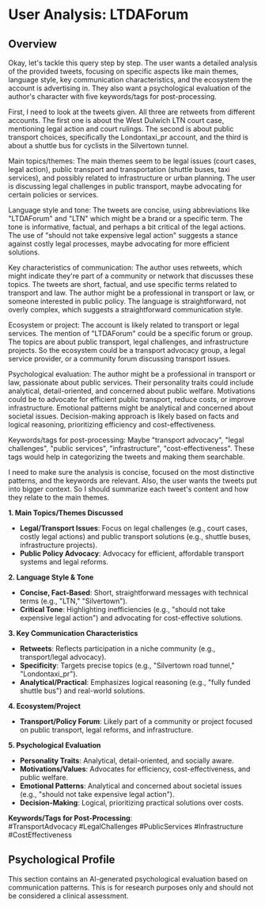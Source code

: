 # User Analysis: LTDAForum

## Overview

<think>
Okay, let's tackle this query step by step. The user wants a detailed analysis of the provided tweets, focusing on specific aspects like main themes, language style, key communication characteristics, and the ecosystem the account is advertising in. They also want a psychological evaluation of the author's character with five keywords/tags for post-processing.

First, I need to look at the tweets given. All three are retweets from different accounts. The first one is about the West Dulwich LTN court case, mentioning legal action and court rulings. The second is about public transport choices, specifically the Londontaxi_pr account, and the third is about a shuttle bus for cyclists in the Silvertown tunnel.

Main topics/themes: The main themes seem to be legal issues (court cases, legal action), public transport and transportation (shuttle buses, taxi services), and possibly related to infrastructure or urban planning. The user is discussing legal challenges in public transport, maybe advocating for certain policies or services.

Language style and tone: The tweets are concise, using abbreviations like "LTDAForum" and "LTN" which might be a brand or a specific term. The tone is informative, factual, and perhaps a bit critical of the legal actions. The use of "should not take expensive legal action" suggests a stance against costly legal processes, maybe advocating for more efficient solutions.

Key characteristics of communication: The author uses retweets, which might indicate they're part of a community or network that discusses these topics. The tweets are short, factual, and use specific terms related to transport and law. The author might be a professional in transport or law, or someone interested in public policy. The language is straightforward, not overly complex, which suggests a straightforward communication style.

Ecosystem or project: The account is likely related to transport or legal services. The mention of "LTDAForum" could be a specific forum or group. The topics are about public transport, legal challenges, and infrastructure projects. So the ecosystem could be a transport advocacy group, a legal service provider, or a community forum discussing transport issues.

Psychological evaluation: The author might be a professional in transport or law, passionate about public services. Their personality traits could include analytical, detail-oriented, and concerned about public welfare. Motivations could be to advocate for efficient public transport, reduce costs, or improve infrastructure. Emotional patterns might be analytical and concerned about societal issues. Decision-making approach is likely based on facts and logical reasoning, prioritizing efficiency and cost-effectiveness.

Keywords/tags for post-processing: Maybe "transport advocacy", "legal challenges", "public services", "infrastructure", "cost-effectiveness". These tags would help in categorizing the tweets and making them searchable.

I need to make sure the analysis is concise, focused on the most distinctive patterns, and the keywords are relevant. Also, the user wants the tweets put into bigger context. So I should summarize each tweet's content and how they relate to the main themes.
</think>

**1. Main Topics/Themes Discussed**  
- **Legal/Transport Issues**: Focus on legal challenges (e.g., court cases, costly legal actions) and public transport solutions (e.g., shuttle buses, infrastructure projects).  
- **Public Policy Advocacy**: Advocacy for efficient, affordable transport systems and legal reforms.  

**2. Language Style & Tone**  
- **Concise, Fact-Based**: Short, straightforward messages with technical terms (e.g., "LTN," "Silvertown").  
- **Critical Tone**: Highlighting inefficiencies (e.g., "should not take expensive legal action") and advocating for cost-effective solutions.  

**3. Key Communication Characteristics**  
- **Retweets**: Reflects participation in a niche community (e.g., transport/legal advocacy).  
- **Specificity**: Targets precise topics (e.g., "Silvertown road tunnel," "Londontaxi_pr").  
- **Analytical/Practical**: Emphasizes logical reasoning (e.g., "fully funded shuttle bus") and real-world solutions.  

**4. Ecosystem/Project**  
- **Transport/Policy Forum**: Likely part of a community or project focused on public transport, legal reforms, and infrastructure.  

**5. Psychological Evaluation**  
- **Personality Traits**: Analytical, detail-oriented, and socially aware.  
- **Motivations/Values**: Advocates for efficiency, cost-effectiveness, and public welfare.  
- **Emotional Patterns**: Analytical and concerned about societal issues (e.g., "should not take expensive legal action").  
- **Decision-Making**: Logical, prioritizing practical solutions over costs.  

**Keywords/Tags for Post-Processing**:  
#TransportAdvocacy #LegalChallenges #PublicServices #Infrastructure #CostEffectiveness

## Psychological Profile

This section contains an AI-generated psychological evaluation based on communication patterns. This is for research purposes only and should not be considered a clinical assessment.